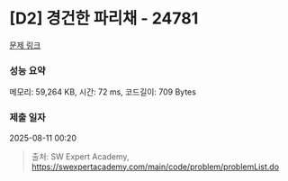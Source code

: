 # [D2] 경건한 파리채 - 24781 

[문제 링크](https://swexpertacademy.com/main/code/problem/problemDetail.do?contestProbId=AZh87ZKqvNXHBINp) 

### 성능 요약

메모리: 59,264 KB, 시간: 72 ms, 코드길이: 709 Bytes

### 제출 일자

2025-08-11 00:20



> 출처: SW Expert Academy, https://swexpertacademy.com/main/code/problem/problemList.do